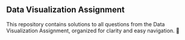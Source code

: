 ## Data Visualization Assignment
This repository contains solutions to all questions from the Data Visualization Assignment, organized for clarity and easy navigation. 🚀
